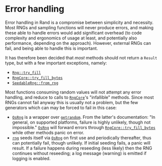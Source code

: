 # Error handling

Error handling in Rand is a compromise between simplicity and necessity.
Most RNGs and sampling functions will never produce errors, and making these
able to handle errors would add significant overhead (to code complexity
and ergonomics of usage at least, and potentially also performance,
depending on the approach).
However, external RNGs can fail, and being able to handle this is important.

It has therefore been decided that *most* methods should not return a
`Result` type, but with a few important exceptions, namely:

-   [`Rng::try_fill`]
-   [`RngCore::try_fill_bytes`]
-   [`SeedableRng::from_rng`]

Most functions consuming random values will not attempt any error handling, and
reduce to calls to [`RngCore`]'s "infallible" methods. Since most RNGs cannot
fail anyway this is usually not a problem, but the few generators which can may
be forced to fail in this case:

-   [`OsRng`] is a wrapper over [`getrandom`]. From the latter's documentation:
    "In general, on supported platforms, failure is highly unlikely, though not
    impossible." [`OsRng`] will forward errors through
    [`RngCore::try_fill_bytes`] while other methods panic on error.
-   [`rng`] seeds itself via [`OsRng`] on first use and periodically
    thereafter, thus can potentially fail, though unlikely. If initial seeding
    fails, a panic will result. If a failure happens during reseeding (less
    likely) then the RNG continues without reseeding; a log message (warning)
    is emitted if logging is enabled.

[`Rng::try_fill`]: https://docs.rs/rand/latest/rand/trait.Rng.html#method.try_fill
[`RngCore::try_fill_bytes`]: https://docs.rs/rand_core/latest/rand_core/trait.RngCore.html#tymethod.try_fill_bytes
[`SeedableRng::from_rng`]: https://docs.rs/rand_core/latest/rand_core/trait.SeedableRng.html#method.from_rng
[`RngCore`]: https://docs.rs/rand_core/latest/rand_core/trait.RngCore.html
[`rng`]: https://docs.rs/rand/latest/rand/fn.rng.html
[`OsRng`]: https://docs.rs/rand/latest/rand/rngs/struct.OsRng.html
[`getrandom`]: https://docs.rs/getrandom/latest/getrandom/
